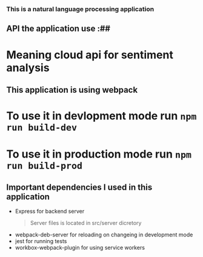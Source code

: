 ### This is a natural language processing application

## API the application use :##

# Meaning cloud api for sentiment analysis

## This application is using webpack

# To use it in devlopment mode run `npm run build-dev`

# To use it in production mode run `npm run build-prod`

## Important dependencies I used in this application

- Express for backend server
  > Server files is located in src/server dicretory
- webpack-deb-server for reloading on changeing in development mode
- jest for running tests
- workbox-webpack-plugin for using service workers
